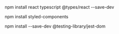 npm install react typescript @types/react --save-dev

npm install styled-components

npm install --save-dev @testing-library/jest-dom